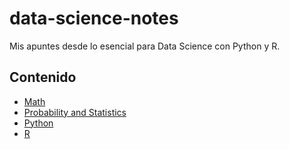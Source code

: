 # data-science-notes
Mis apuntes desde lo esencial para Data Science con Python y R.

## Contenido
- [Math](Math/README.md)
- [Probability and Statistics](Probability-and-Statistics/README.md)
- [Python](Python/README.md)
- [R](R/README.md)